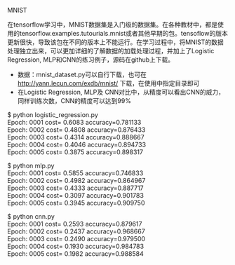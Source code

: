 MNIST

在tensorflow学习中，MNIST数据集是入门级的数据集。在各种教材中，都是使用的tensorflow.examples.tutourials.mnist或者其他早期的包。tensoflow的版本更新很快，导致该包在不同的版本上不能运行。在学习过程中，将MNIST的数据处理独立出来，可以更加详细的了解数据的加载处理过程，并加上了Logistic Regression, MLP和CNN的练习例子，源码在github上下载。

* 数据：mnist_dataset.py可以自行下载，也可在 http://yann.lecun.com/exdb/mnist/ 下载，在使用中指定目录即可
* 在Logistic Regression, MLP及 CNN对比中，从精度可以看出CNN的威力，同样训练次数，CNN的精度可以达到99%

$ python logistic_regression.py<br>
Epoch: 0001 cost= 0.6083 accuracy=0.781133<br>
Epoch: 0002 cost= 0.4808 accuracy=0.876433<br>
Epoch: 0003 cost= 0.4314 accuracy=0.888667<br>
Epoch: 0004 cost= 0.4046 accuracy=0.894733<br>
Epoch: 0005 cost= 0.3875 accuracy=0.898317<br>

$ python mlp.py<br>
Epoch: 0001 cost= 0.5855 accuracy=0.746833<br>
Epoch: 0002 cost= 0.4982 accuracy=0.864967<br>
Epoch: 0003 cost= 0.4333 accuracy=0.887717<br>
Epoch: 0004 cost= 0.3097 accuracy=0.901783<br>
Epoch: 0005 cost= 0.3945 accuracy=0.909750<br>

$ python cnn.py<br>
Epoch: 0001 cost= 0.2593 accuracy=0.879617<br>
Epoch: 0002 cost= 0.2437 accuracy=0.968667<br>
Epoch: 0003 cost= 0.2490 accuracy=0.979500<br>
Epoch: 0004 cost= 0.1930 accuracy=0.984783<br>
Epoch: 0005 cost= 0.1982 accuracy=0.988584<br>

